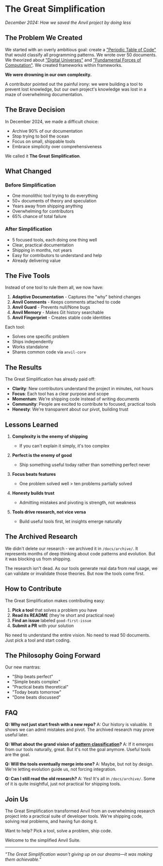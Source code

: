# The Great Simplification

*December 2024: How we saved the Anvil project by doing less*

## The Problem We Created

We started with an overly ambitious goal: create a ["Periodic Table of Code"](./docs/archive/periodic-table/README.md) that would classify all programming patterns. We wrote over 50 documents. We theorized about ["Digital Universes"](./docs/archive/vision/digital-universe-theory.md) and ["Fundamental Forces of Computation"](./docs/archive/research-horizon/03-research-vision/classification-theory/README.md). We created frameworks within frameworks.

**We were drowning in our own complexity.**

A contributor pointed out the painful irony: we were building a tool to prevent lost knowledge, but our own project's knowledge was lost in a maze of overwhelming documentation.

## The Brave Decision

In December 2024, we made a difficult choice:
- Archive 90% of our documentation
- Stop trying to boil the ocean
- Focus on small, shippable tools
- Embrace simplicity over comprehensiveness

We called it **The Great Simplification**.

## What Changed

### Before Simplification
- One monolithic tool trying to do everything
- 50+ documents of theory and speculation
- Years away from shipping anything
- Overwhelming for contributors
- 65% chance of total failure

### After Simplification
- 5 focused tools, each doing one thing well
- Clear, practical documentation
- Shipping in months, not years
- Easy for contributors to understand and help
- Already delivering value

## The Five Tools

Instead of one tool to rule them all, we now have:

1. **Adaptive Documentation** - Captures the "why" behind changes
2. **Anvil Comments** - Keeps comments attached to code
3. **Anvil Guard** - Prevents null/None bugs
4. **Anvil Memory** - Makes Git history searchable
5. **Anvil Fingerprint** - Creates stable code identities

Each tool:
- Solves one specific problem
- Ships independently
- Works standalone
- Shares common code via `anvil-core`

## The Results

The Great Simplification has already paid off:
- **Clarity**: New contributors understand the project in minutes, not hours
- **Focus**: Each tool has a clear purpose and scope
- **Momentum**: We're shipping code instead of writing documents
- **Community**: People are excited to contribute to focused, practical tools
- **Honesty**: We're transparent about our pivot, building trust

## Lessons Learned

1. **Complexity is the enemy of shipping**
   - If you can't explain it simply, it's too complex
   
2. **Perfect is the enemy of good**
   - Ship something useful today rather than something perfect never
   
3. **Focus beats features**
   - One problem solved well > ten problems partially solved
   
4. **Honesty builds trust**
   - Admitting mistakes and pivoting is strength, not weakness
   
5. **Tools drive research, not vice versa**
   - Build useful tools first, let insights emerge naturally

## The Archived Research

We didn't delete our research - we archived it in `/docs/archive/`. It represents months of deep thinking about code patterns and evolution. But it was blocking us from shipping.

The research isn't dead. As our tools generate real data from real usage, we can validate or invalidate those theories. But now the tools come first.

## How to Contribute

The Great Simplification makes contributing easy:

1. **Pick a tool** that solves a problem you have
2. **Read its README** (they're short and practical now)
3. **Find an issue** labeled `good-first-issue`
4. **Submit a PR** with your solution

No need to understand the entire vision. No need to read 50 documents. Just pick a tool and start coding.

## The Philosophy Going Forward

Our new mantras:
- "Ship beats perfect"
- "Simple beats complex"
- "Practical beats theoretical"
- "Today beats tomorrow"
- "Done beats discussed"

## FAQ

**Q: Why not just start fresh with a new repo?**
A: Our history is valuable. It shows we can admit mistakes and pivot. The archived research may prove useful later.

**Q: What about the grand vision of [pattern classification](./docs/archive/periodic-table/README.md)?**
A: If it emerges from our tools naturally, great. But it's not the goal anymore. Useful tools are the goal.

**Q: Will the tools eventually merge into one?**
A: Maybe, but not by design. We're letting evolution guide us, not forcing integration.

**Q: Can I still read the old research?**
A: Yes! It's all in `/docs/archive/`. Some of it is quite insightful, just not practical for shipping tools.

## Join Us

The Great Simplification transformed Anvil from an overwhelming research project into a practical suite of developer tools. We're shipping code, solving real problems, and having fun doing it.

Want to help? Pick a tool, solve a problem, ship code.

Welcome to the simplified Anvil Suite.

---

*"The Great Simplification wasn't giving up on our dreams—it was making them achievable."*